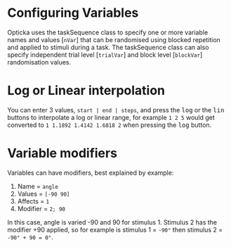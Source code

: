 # Configuring Variables

Opticka uses the taskSequence class to specify one or more variable names and values [`nVar`] that can be randomised using blocked repetition and applied to stimuli during a task. The taskSequence class can also specify independent trial level [`trialVar`] and block level [`blockVar`] randomisation values. 

# Log or Linear interpolation

You can enter 3 values, `start | end | steps`, and press the <kbd>log</kbd> or the <kbd>lin</kbd> buttons to interpolate a log or linear range, for example `1 2 5` would get converted to `1 1.1892 1.4142 1.6818 2` when pressing the <kbd>log</kbd> button.

# Variable modifiers

Variables can have modifiers, best explained by example:

1. Name = `angle`
2. Values = `[-90 90]`
3. Affects = `1`
4. Modifier = `2; 90`

In this case, angle is varied -90 and 90 for stimulus 1. Stimulus 2 has the modifier +90 applied, so for example is stimulus 1 = `-90°` then stimulus 2 = `-90° + 90 = 0°`.

